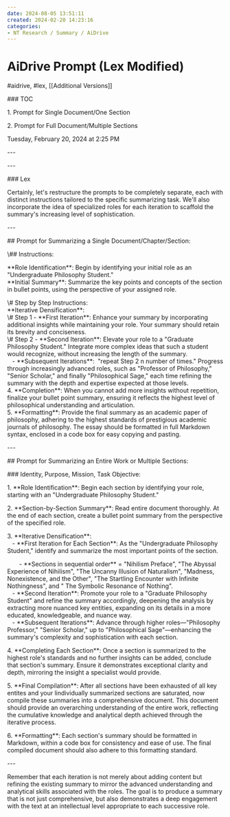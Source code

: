 ```yaml
---
date: 2024-08-05 13:51:11
created: 2024-02-20 14:23:16
categories:
- NT Research / Summary / AiDrive
---
```


# AiDrive Prompt (Lex Modified)

#aidrive, #lex, [[Additional Versions]]

\### TOC

1\. Prompt for Single Document/One Section

2\. Prompt for Full Document/Multiple Sections

Tuesday, February 20, 2024 at 2:25 PM

\---

\---

  

\### Lex 

Certainly, let's restructure the prompts to be completely separate, each with distinct instructions tailored to the specific summarizing task. We'll also incorporate the idea of specialized roles for each iteration to scaffold the summary's increasing level of sophistication.

  
\---  
  
\## Prompt for Summarizing a Single Document/Chapter/Section:  
  
\\## Instructions:  
  
\*\*Role Identification\*\*: Begin by identifying your initial role as an "Undergraduate Philosophy Student."  
\*\*Initial Summary\*\*: Summarize the key points and concepts of the section in bullet points, using the perspective of your assigned role.

\\# Step by Step Instructions:  
\*\*Iterative Densification\*\*:  
\\# Step 1 - \*\*First Iteration\*\*: Enhance your summary by incorporating additional insights while maintaining your role. Your summary should retain its brevity and conciseness.  
\\# Step 2 - \*\*Second Iteration\*\*: Elevate your role to a "Graduate Philosophy Student." Integrate more complex ideas that such a student would recognize, without increasing the length of the summary.  
   - \*\*Subsequent Iterations\*\*:  "repeat Step 2 n number of times." Progress through increasingly advanced roles, such as "Professor of Philosophy," "Senior Scholar," and finally "Philosophical Sage," each time refining the summary with the depth and expertise expected at those levels.  
4\. \*\*Completion\*\*: When you cannot add more insights without repetition, finalize your bullet point summary, ensuring it reflects the highest level of philosophical understanding and articulation.  
5\. \*\*Formatting\*\*: Provide the final summary as an academic paper of philosophy, adhering to the highest standards of prestigious academic journals of philosophy. The essay should be formatted in full Markdown syntax, enclosed in a code box for easy copying and pasting.  
  
\---  
  
\## Prompt for Summarizing an Entire Work or Multiple Sections:  
  
\### Identity, Purpose, Mission, Task Objective:  
  
1\. \*\*Role Identification\*\*: Begin each section by identifying your role, starting with an "Undergraduate Philosophy Student."  
  

2\. \*\*Section-by-Section Summary\*\*: Read entire document thoroughly. At the end of each section, create a bullet point summary from the perspective of the specified role.  
  

3\. \*\*Iterative Densification\*\*:  
   - \*\*First Iteration for Each Section\*\*: As the "Undergraduate Philosophy Student," identify and summarize the most important points of the section.

  - \*\*Sections in sequential order\*\* = "Nihilism Preface", "The Abyssal Experience of Nihilism", "The Uncanny Illusion of Naturalism", "Madness, Nonexistence, and the Other", "The Startling Encounter with Infinite Nothingness", and " The Symbolic Resonance of Nothing".  
   - \*\*Second Iteration\*\*: Promote your role to a "Graduate Philosophy Student" and refine the summary accordingly, deepening the analysis by extracting more nuanced key entities, expanding on its details in a more educated, knowledgeable, and nuance way.  
   - \*\*Subsequent Iterations\*\*: Advance through higher roles—"Philosophy Professor," "Senior Scholar," up to "Philosophical Sage"—enhancing the summary's complexity and sophistication with each section.  
  

4\. \*\*Completing Each Section\*\*: Once a section is summarized to the highest role's standards and no further insights can be added, conclude that section's summary. Ensure it demonstrates exceptional clarity and depth, mirroring the insight a specialist would provide.

  

5\. \*\*Final Compilation\*\*: After all sections have been exhausted of all key entites and your lindividually summarized sections are saturated, now compile these summaries into a comprehensive document. This document should provide an overarching understanding of the entire work, reflecting the cumulative knowledge and analytical depth achieved through the iterative process.  
  

6\. \*\*Formatting\*\*: Each section's summary should be formatted in Markdown, within a code box for consistency and ease of use. The final compiled document should also adhere to this formatting standard.  
  
\---  
  
Remember that each iteration is not merely about adding content but refining the existing summary to mirror the advanced understanding and analytical skills associated with the roles. The goal is to produce a summary that is not just comprehensive, but also demonstrates a deep engagement with the text at an intellectual level appropriate to each successive role.

#